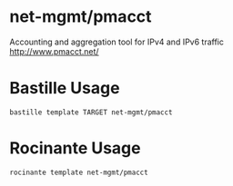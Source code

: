 # net-mgmt/pmacct
Accounting and aggregation tool for IPv4 and IPv6 traffic
http://www.pmacct.net/

# Bastille Usage
```shell
bastille template TARGET net-mgmt/pmacct
```

# Rocinante Usage
```shell
rocinante template net-mgmt/pmacct
```
